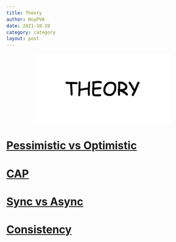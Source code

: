 ```yaml
---
title: Theory
author: HuyPVA
date: 2021-10-28
category: category
layout: post
---
```


<div align="center">
    <img src="../assets/images/theory/theory.png"/>
</div>

# [Pessimistic vs Optimistic](../theory/pessimistic-optimistic)

# [CAP](../theory/CAP)

# [Sync vs Async](../theory/synchronization-asynchronization)

# [Consistency](../theory/consistency)
